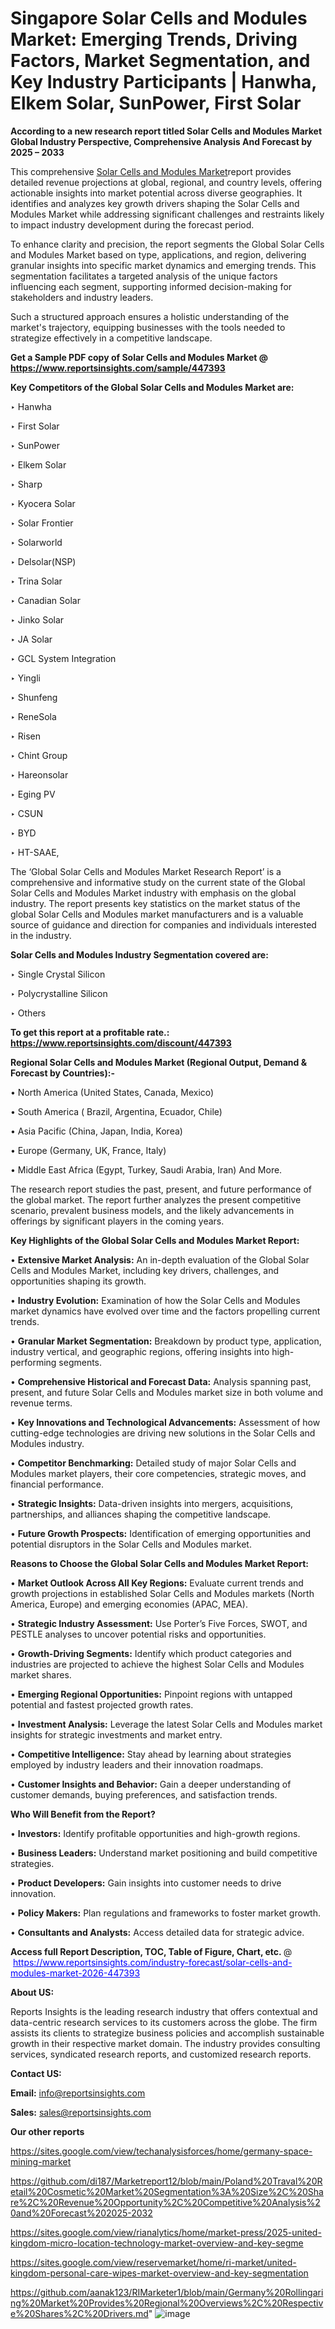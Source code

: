 # Singapore Solar Cells and Modules Market: Emerging Trends, Driving Factors, Market Segmentation, and Key Industry Participants | Hanwha, Elkem Solar, SunPower, First Solar

<strong>According to a new research report titled Solar Cells and Modules Market Global Industry Perspective, Comprehensive Analysis And Forecast by 2025 – 2033</strong>

This comprehensive <a href=https://www.reportsinsights.com/sample/447393>Solar Cells and Modules Market</a>report provides detailed revenue projections at global, regional, and country levels, offering actionable insights into market potential across diverse geographies. It identifies and analyzes key growth drivers shaping the Solar Cells and Modules Market while addressing significant challenges and restraints likely to impact industry development during the forecast period.

To enhance clarity and precision, the report segments the Global Solar Cells and Modules Market based on type, applications, and region, delivering granular insights into specific market dynamics and emerging trends. This segmentation facilitates a targeted analysis of the unique factors influencing each segment, supporting informed decision-making for stakeholders and industry leaders.

Such a structured approach ensures a holistic understanding of the market's trajectory, equipping businesses with the tools needed to strategize effectively in a competitive landscape.

<strong>Get a Sample PDF copy of Solar Cells and Modules Market </strong><strong>@<a href=https://www.reportsinsights.com/sample/447393 style=color:#0000ff;> https://www.reportsinsights.com/sample/447393</a></strong></font>

<strong>Key Competitors of the Global Solar Cells and Modules Market are:</strong>

‣ Hanwha

‣ First Solar

‣ SunPower

‣ Elkem Solar

‣ Sharp

‣ Kyocera Solar

‣ Solar Frontier

‣ Solarworld

‣ Delsolar(NSP)

‣ Trina Solar

‣ Canadian Solar

‣ Jinko Solar

‣ JA Solar

‣ GCL System Integration

‣ Yingli

‣ Shunfeng

‣ ReneSola

‣ Risen

‣ Chint Group

‣ Hareonsolar

‣ Eging PV

‣ CSUN

‣ BYD

‣ HT-SAAE,

The ‘Global Solar Cells and Modules Market Research Report’ is a comprehensive and informative study on the current state of the Global Solar Cells and Modules Market industry with emphasis on the global industry. The report presents key statistics on the market status of the global Solar Cells and Modules market manufacturers and is a valuable source of guidance and direction for companies and individuals interested in the industry.

<strong>Solar Cells and Modules Industry Segmentation covered are:</strong>

‣ Single Crystal Silicon

‣ Polycrystalline Silicon

‣ Others

<strong>To get this report at a profitable rate.: <a href=https://www.reportsinsights.com/discount/447393 style=color:#0000ff;>https://www.reportsinsights.com/discount/447393</a></strong></font>

<strong>Regional Solar Cells and Modules Market (Regional Output, Demand &amp; Forecast by Countries):-</strong>

• North America (United States, Canada, Mexico)

• South America ( Brazil, Argentina, Ecuador, Chile)

• Asia Pacific (China, Japan, India, Korea)

• Europe (Germany, UK, France, Italy)

• Middle East Africa (Egypt, Turkey, Saudi Arabia, Iran) And More.

The research report studies the past, present, and future performance of the global market. The report further analyzes the present competitive scenario, prevalent business models, and the likely advancements in offerings by significant players in the coming years.

<strong>Key Highlights of the Global Solar Cells and Modules Market Report:</strong>

• <strong>Extensive Market Analysis:</strong> An in-depth evaluation of the Global Solar Cells and Modules Market, including key drivers, challenges, and opportunities shaping its growth.

• <strong>Industry Evolution:</strong> Examination of how the Solar Cells and Modules market dynamics have evolved over time and the factors propelling current trends.

• <strong>Granular Market Segmentation:</strong> Breakdown by product type, application, industry vertical, and geographic regions, offering insights into high-performing segments.

• <strong>Comprehensive Historical and Forecast Data:</strong> Analysis spanning past, present, and future Solar Cells and Modules market size in both volume and revenue terms.

• <strong>Key Innovations and Technological Advancements:</strong> Assessment of how cutting-edge technologies are driving new solutions in the Solar Cells and Modules industry.

• <strong>Competitor Benchmarking:</strong> Detailed study of major Solar Cells and Modules market players, their core competencies, strategic moves, and financial performance.

• <strong>Strategic Insights:</strong> Data-driven insights into mergers, acquisitions, partnerships, and alliances shaping the competitive landscape.

• <strong>Future Growth Prospects:</strong> Identification of emerging opportunities and potential disruptors in the Solar Cells and Modules market.

<strong>Reasons to Choose the Global Solar Cells and Modules Market Report:</strong>

• <strong>Market Outlook Across All Key Regions:</strong> Evaluate current trends and growth projections in established Solar Cells and Modules markets (North America, Europe) and emerging economies (APAC, MEA).

• <strong>Strategic Industry Assessment:</strong> Use Porter’s Five Forces, SWOT, and PESTLE analyses to uncover potential risks and opportunities.

• <strong>Growth-Driving Segments:</strong> Identify which product categories and industries are projected to achieve the highest Solar Cells and Modules market shares.

• <strong>Emerging Regional Opportunities:</strong> Pinpoint regions with untapped potential and fastest projected growth rates.

• <strong>Investment Analysis:</strong> Leverage the latest Solar Cells and Modules market insights for strategic investments and market entry.

• <strong>Competitive Intelligence:</strong> Stay ahead by learning about strategies employed by industry leaders and their innovation roadmaps.

• <strong>Customer Insights and Behavior:</strong> Gain a deeper understanding of customer demands, buying preferences, and satisfaction trends.

<strong>Who Will Benefit from the Report?</strong>

• <strong>Investors:</strong> Identify profitable opportunities and high-growth regions.

• <strong>Business Leaders:</strong> Understand market positioning and build competitive strategies.

• <strong>Product Developers:</strong> Gain insights into customer needs to drive innovation.

• <strong>Policy Makers:</strong> Plan regulations and frameworks to foster market growth.

• <strong>Consultants and Analysts:</strong> Access detailed data for strategic advice.
</ul>
<strong>Access full Report Description, TOC, Table of Figure, Chart, etc. </strong>@  <a href=https://www.reportsinsights.com/industry-forecast/solar-cells-and-modules-market-2026-447393 style=color:#0000ff;>https://www.reportsinsights.com/industry-forecast/solar-cells-and-modules-market-2026-447393</a></font>

<strong><strong>About US</strong>:</strong>

Reports Insights is the leading research industry that offers contextual and data-centric research services to its customers across the globe. The firm assists its clients to strategize business policies and accomplish sustainable growth in their respective market domain. The industry provides consulting services, syndicated research reports, and customized research reports.

<strong>Contact US:</strong>

<p class=""""><b>Email:</b> <a href=mailto:info@reportsinsights.com>info@reportsinsights.com</a></p>
<p class=""""><b>Sales:</b> <a href=mailto:sales@reportsinsights.com>sales@reportsinsights.com</a></p>

<strong>Our other reports</strong>

<a href=https://sites.google.com/view/techanalysisforces/home/germany-space-mining-market>https://sites.google.com/view/techanalysisforces/home/germany-space-mining-market</a>

<a href=https://github.com/di187/Marketreport12/blob/main/Poland%20Traval%20Retail%20Cosmetic%20Market%20Segmentation%3A%20Size%2C%20Share%2C%20Revenue%20Opportunity%2C%20Competitive%20Analysis%20and%20Forecast%202025-2032>https://github.com/di187/Marketreport12/blob/main/Poland%20Traval%20Retail%20Cosmetic%20Market%20Segmentation%3A%20Size%2C%20Share%2C%20Revenue%20Opportunity%2C%20Competitive%20Analysis%20and%20Forecast%202025-2032</a>

<a href=https://sites.google.com/view/rianalytics/home/market-press/2025-united-kingdom-micro-location-technology-market-overview-and-key-segme>https://sites.google.com/view/rianalytics/home/market-press/2025-united-kingdom-micro-location-technology-market-overview-and-key-segme</a>

<a href=https://sites.google.com/view/reservemarket/home/ri-market/united-kingdom-personal-care-wipes-market-overview-and-key-segmentation>https://sites.google.com/view/reservemarket/home/ri-market/united-kingdom-personal-care-wipes-market-overview-and-key-segmentation</a>

<a href=https://github.com/aanak123/RIMarketer1/blob/main/Germany%20Rollingaring%20Market%20Provides%20Regional%20Overviews%2C%20Respective%20Shares%2C%20Drivers.md>https://github.com/aanak123/RIMarketer1/blob/main/Germany%20Rollingaring%20Market%20Provides%20Regional%20Overviews%2C%20Respective%20Shares%2C%20Drivers.md</a>"
![image](https://github.com/user-attachments/assets/882958b5-28cb-4ba1-bd5c-454ff4e5bc77)
